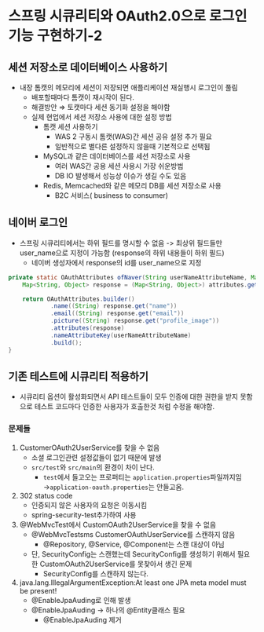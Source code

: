 # 스프링 시큐리티와 OAuth2.0으로 로그인 기능 구현하기-2

## 세션 저장소로 데이터베이스 사용하기

- 내장 톰캣의 메모리에 세션이 저장되면 애플리케이션 재실행시 로그인이 풀림
	- 배포할때마다 톰캣이 재시작이 된다.
	- 해결방안 ⇒ 토캣마다 세션 동기화 설정을 해야함
	- 실제 현업에서 세션 저장소 사용에 대한 설정 방법
		- 톰캣 세션 사용하기
			- WAS 2 구동시 톰캣(WAS)간 세션 공유 설정 추가 필요
			- 일반적으로 별다른 설정하지 않을때 기본적으로 선택됨
		- MySQL과 같은 데이터베이스를 세션 저장소로 사용
			- 여러 WAS간 공용 세션 사용시 가장 쉬운방법
			- DB IO 발생해서 성능상 이슈가 생길 수도 있음
		- Redis, Memcached와 같은 메모리 DB를 세션 저장소로 사용
			- B2C 서비스( business to consumer)

## 네이버 로그인
- 스프링 시큐리티에서는 하위 필드를 명시할 수 없음 -> 최상위 필드들만 user_name으로 지정이 가능함 (response의 하위 내용들이 하위 필드)
	- 네이버 생성자에서 response의 id를 user_name으로 지정

```JAVA
private static OAuthAttributes ofNaver(String userNameAttributeName, Map<String, Object> attributes) {
    Map<String, Object> response = (Map<String, Object>) attributes.get("response"); // 해당 부분에서 attributes에서 response를 가져옴

    return OAuthAttributes.builder()
            .name((String) response.get("name"))
            .email((String) response.get("email"))
            .picture((String) response.get("profile_image"))
            .attributes(response)
            .nameAttributeKey(userNameAttributeName)
            .build();
}

```

## 기존 테스트에 시큐리티 적용하기
- 시큐리티 옵션이 활성화되면서 API 테스트들이 모두 인증에 대한 권한을 받지 못함으로 테스트 코드마다 인증한 사용자가 호출한것 처럼 수정을 해야함.

### 문제들
1. CustomerOAuth2UserService를 찾을 수 없음
	- 소셜 로그인관련 설정값들이 없기 때문에 발생
	- `src/test`와 `src/main`의 환경이 차이 난다.
		- `test`에서 들고오는 프로퍼티는 `application.properties`파일까지임 →`application-oauth.properties`는 안들고옴.
2. 302 status code 
	- 인증되지 않은 사용자의 요청은 이동시킴
	- spring-security-test추가하여 사용
3. @WebMvcTest에서 CustomOAuth2UserService을 찾을 수 없음
	- @WebMvcTestsms CustomerOAuthUserService를 스캔하지 않음
		- @Repository, @Service, @Component는 스캔 대상이 아님
	- 단, SecurityConfig는 스캔했는데 SecurityConfig를 생성하기 위해서 필요한 CustomOAuth2UserService를 못찾아서 생긴 문제
		- SecurityConfig를 스캔하지 않는다. 
4. java.lang.IllegalArgumentException:At least one JPA meta model must be present!
	- @EnableJpaAuding로 인해 발생
	- @EnableJpaAuding -> 하나의 @Entity클래스 필요
		- @EnableJpaAuding 제거 
